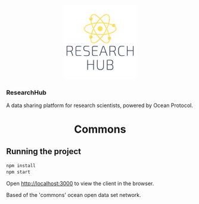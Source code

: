 
<p align='center'>
  <img src="./img/logo_sq.png" width=200/>
</p>

### ResearchHub

A data sharing platform for research scientists, powered by Ocean Protocol.

<h1 align="center">Commons</h1>

## Running the project

```bash
npm install
npm start
```

Open [http://localhost:3000](http://localhost:3000) to view the client in the browser. 

Based of the 'commons' ocean open data set network.
